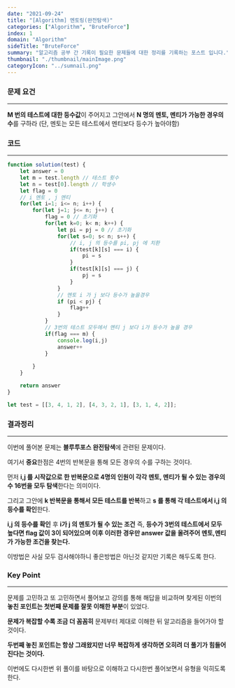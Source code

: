```yaml
---
date: "2021-09-24"
title: "[Algorithm] 멘토링(완전탐색)"
categories: ["Algorithm", "BruteForce"]
index: 1
domain: "Algorithm"
sideTitle: "BruteForce"
summary: "알고리즘 공부 간 기록이 필요한 문제들에 대한 정리를 기록하는 포스트 입니다."
thumbnail: "./thumbnail/mainImage.png"
categoryIcon: "../sumnail.png"
---
```


### 문제 요건
---
**M 번의 테스트에 대한 등수값**이 주어지고 그안에서 **N 명의 멘토, 멘티가 가능한 경우의 수**를 구하라
(단, 멘토는 모든 테스트에서 멘티보다 등수가 높아야함)

### 코드
---

```javascript
function solution(test) {
    let answer = 0
    let m = test.length // 테스트 횟수
    let n = test[0].length // 학생수
    let flag = 0
    // i 멘토 , j 멘티
    for(let i=1; i<= n; i++) {
        for(let j=1; j<= n; j++) {
            flag = 0 // 초기화
            for(let k=0; k< m; k++) {
                let pi = pj = 0 // 초기화
                for(let s=0; s< n; s++) {
                    // i, j 의 등수를 pi, pj 에 치환
                    if(test[k][s] === i) {
                        pi = s
                    } 
                    if(test[k][s] === j) {
                        pj = s
                    }
                }
                // 멘토 i 가 j 보다 등수가 높을경우
                if (pi < pj) {
                    flag++
                }
            }
            // 3번의 테스트 모두에서 멘티 j 보다 i가 등수가 높을 경우
            if(flag === m) {
                console.log(i,j)
                answer++
            }
            
        }
    }

    return answer
}

let test = [[3, 4, 1, 2], [4, 3, 2, 1], [3, 1, 4, 2]];
```


### 결과정리
***

이번에 풀어본 문제는 **블루투포스 완전탐색**에 관련된 문제이다.

여기서 **중요**한점은 4번의 반복문을 통해 모든 경우의 수를 구하는 것이다.

먼저 **i,j 를 시작값으로 한 반복문으로 4명의 인원이 각각 멘토, 멘티가 될 수 있는 경우의 수 16번을 모두 탐색**한다는 의미이다.

그리고 그안에 **k 반복문을 통해서 모든 테스트를 반복**하고 **s 를 통해 각 테스트에서 i,j 의 등수를 확인**한다.

**i,j 의 등수를 확인** 후 **i가 j 의 멘토가 될 수 있는 조건** 즉, **등수가 3번의 테스트에서 모두 높다면 flag 값이 3이 되어있으며 이후 이러한 경우만 answer 값을 올려주어 멘토,멘티가 가능한 조건을 찾는다.**

이방법은 사실 모두 검사해야하니 좋은방법은 아닌것 같지만 기록은 해두도록 한다.

### Key Point
***

문제를 고민하고 또 고민하면서 풀어보고 강의를 통해 해답을 비교하며 찾게된 이번의 **놓친 포인트는 첫번째 문제를 잘못 이해한 부분**이 있었다. 

**문제가 복잡할 수록 조금 더 꼼꼼히** 문제부터 제대로 이해한 뒤 알고리즘을 들어가야 할것이다.

**두번째 놓친 포인트는 항상 그래왔지만 너무 복잡하게 생각하면 오히려 더 풀기가 힘들어 진다는 것이다.** 

이번에도 다시한번 위 풀이를 바탕으로 이해하고 다시한번 풀어보면서 유형을 익히도록 한다.
